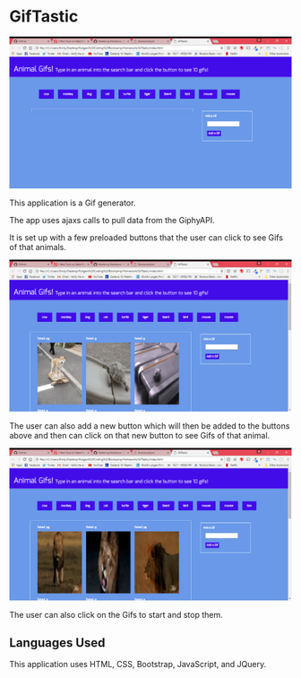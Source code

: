 # GifTastic

![trains](./assets/img/gifTasticHome.png)

This application is a Gif generator. 

The app uses ajaxs calls to pull data from the GiphyAPI. 

It is set up with a few preloaded buttons that the user can click to see Gifs of that animals. 

![trains](./assets/img/gifPreloadButton.png)

The user can also add a new button which will then be added to the buttons above and then can click on that new button to see Gifs of that animal. 

![trains](./assets/img/gifNewButton.png)

The user can also click on the Gifs to start and stop them.


## Languages Used

This application uses HTML, CSS, Bootstrap, JavaScript, and JQuery.